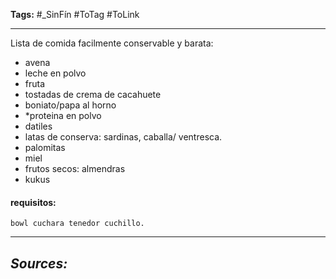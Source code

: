 **Tags:** #_SinFín 
#ToTag #ToLink 
- - -
Lista de comida facilmente conservable y barata:
- avena 
- leche en polvo
- fruta
- tostadas de crema de cacahuete
- boniato/papa al horno
- *proteina en polvo
- datiles
- latas de conserva: sardinas, caballa/ ventresca.
- palomitas
- miel
- frutos secos: almendras
- kukus
#### requisitos:
	bowl cuchara tenedor cuchillo.
- - - 
## ***Sources:***
